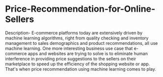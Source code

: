 # Price-Recommendation-for-Online-Sellers
Description- E-commerce platforms today are extensively driven by machine learning algorithms, right from quality checking and inventory management to sales demographics and product recommendations, all use machine learning. One more interesting business use case that e-commerce apps and websites are trying to solve is to eliminate human interference in providing price suggestions to the sellers on their marketplace to speed up the efficiency of the shopping website or app. That's when price recommendation using machine learning comes to play.
